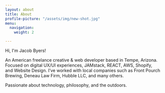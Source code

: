```yaml
---
layout: about
title: About
profile-picture: "/assets/img/new-shot.jpg"
menu:
  navigation:
    weight: 2

---
```

Hi, I'm Jacob Byers!

An American freelance creative & web developer based in Tempe, Arizona. Focused on digital UX/UI experiences, JAMstack, REACT, AWS, Shopify, and Website Design. I’ve worked with local companies such as Front Pourch Brewing, Deneau Law Firm, Hubble LLC, and many others.

Passionate about technology, philosophy, and the outdoors.
